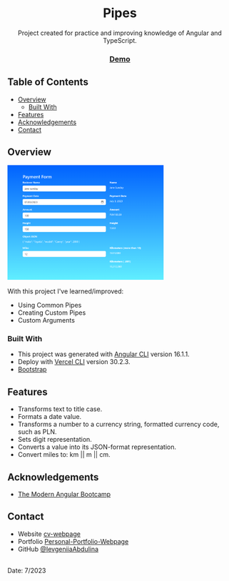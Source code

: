 <h1 align="center">Pipes</h1>

<div align="center">
   Project created for practice and improving knowledge of Angular and TypeScript.
</div>

<div align="center">
  <h3>
    <a href="#">
      Demo
    </a>
  </h3>
</div>

## Table of Contents

- [Overview](#overview)
  - [Built With](#built-with)
- [Features](#features)
- [Acknowledgements](#acknowledgements)
- [Contact](#contact)

## Overview

<img src="./src/assets/screenshots/pipes-screenshot.png" width="350px">

With this project I've learned/improved:

- Using Common Pipes
- Creating Custom Pipes
- Custom Arguments

### Built With

- This project was generated with [Angular CLI](https://github.com/angular/angular-cli) version 16.1.1.
- Deploy with [Vercel CLI](https://vercel.com) version 30.2.3.
- [Bootstrap](https://www.npmjs.com/package/bootstrap)

## Features

- Transforms text to title case.
- Formats a date value.
- Transforms a number to a currency string, formatted currency code, such as PLN.
- Sets digit representation.
- Converts a value into its JSON-format representation.
- Convert miles to: km || m || cm.

## Acknowledgements

- [The Modern Angular Bootcamp](https://www.udemy.com/share/102vm43@kPKjsEC86Z2cm1N7cEMAmpq9YQoyx7o7SNnGaYvWULiDXHnFRZr64mMgoyrYOv78/)

## Contact

- Website [cv-webpage](https://ievgeniiaabdulina.github.io/rsschool-cv/)
- Portfolio [Personal-Portfolio-Webpage](https://ievgeniiaabdulina.github.io/Personal-Portfolio-Webpage/)
- GitHub [@IevgeniiaAbdulina](https://github.com/IevgeniiaAbdulina)

<br>
Date: 7/2023
